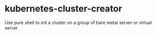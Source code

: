# kubernetes-cluster-creator

Use pure shell to init a cluster on a group of bare metal server or virtual server
